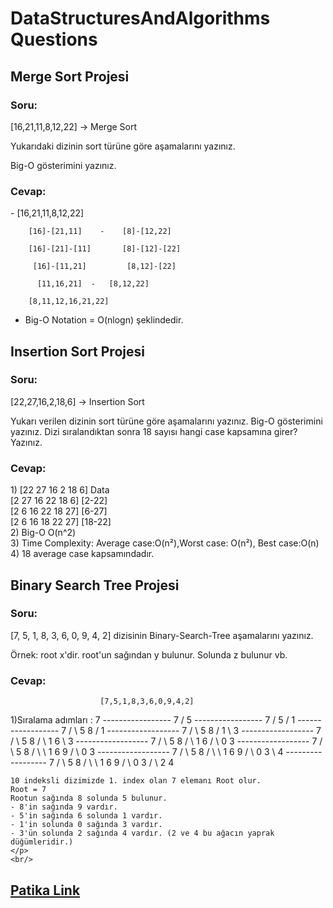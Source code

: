 # DataStructuresAndAlgorithms Questions

## Merge Sort Projesi
### Soru:
[16,21,11,8,12,22] -> Merge Sort

Yukarıdaki dizinin sort türüne göre aşamalarını yazınız.

Big-O gösterimini yazınız.

### Cevap:
<p>
   -         [16,21,11,8,12,22] 
              
        [16]-[21,11]    -    [8]-[12,22]
         
        [16]-[21]-[11]       [8]-[12]-[22]
       
         [16]-[11,21]         [8,12]-[22]
         
          [11,16,21]  -   [8,12,22]
           
        [8,11,12,16,21,22]

-  Big-O Notation = O(nlogn) şeklindedir.
    </p>
   
    
## Insertion Sort Projesi
### Soru:
[22,27,16,2,18,6] -> Insertion Sort

Yukarı verilen dizinin sort türüne göre aşamalarını yazınız.
Big-O gösterimini yazınız.
Dizi sıralandıktan sonra 18 sayısı hangi case kapsamına girer? Yazınız.

### Cevap: 
<p>
   1)
        [22	27	16	2	18	6]		Data
         <br/>
        [2	27	16	22	18	6]		[2-22]
         <br/>
        [2	6	16	22	18	27]		[6-27]
         <br/>
        [2	6	16	18	22	27]		[18-22]
        <br/>
   2) Big-O 			O(n^2)
        <br/>
   3) Time Complexity: Average case:O(n²),Worst case: O(n²), Best case:O(n)
        <br/>
   4) 18 average case kapsamındadır.
    </p>
        
        
## Binary Search Tree Projesi
### Soru:
[7, 5, 1, 8, 3, 6, 0, 9, 4, 2] dizisinin Binary-Search-Tree aşamalarını yazınız.

Örnek: root x'dir. root'un sağından y bulunur. Solunda z bulunur vb.

### Cevap:
                        [7,5,1,8,3,6,0,9,4,2]
  <p> 1)Sıralama adımları :
       7
   -----------------
       7
      /
     5
   -----------------
        7
       /
      5
    /
   1
   ------------------
         7
       /   \
      5     8
    /
   1
  ------------------
         7
       /   \
      5     8
    /        
   1 
    \
     3
  ------------------
         7
       /   \
      5     8
    /  \      
   1    6
    \
      3     
 ------------------
         7
       /   \
      5     8
    /  \      
   1    6
  / \
 0   3 
 ------------------
         7
       /   \
      5     8
    /  \     \
   1    6     9
  / \
 0   3 
------------------
         7
       /   \
      5     8
    /  \     \
   1    6     9
  / \
 0   3
      \
       4
------------------
         7
       /   \
      5     8
    /  \     \
   1    6     9
  / \
 0   3
    / \
   2   4
   
    10 indeksli dizimizde 1. index olan 7 elemanı Root olur.
    Root = 7
    Rootun sağında 8 solunda 5 bulunur.
    - 8'in sağında 9 vardır.
    - 5'in sağında 6 solunda 1 vardır.
    - 1'in solunda 0 sağında 3 vardır.
    - 3'ün solunda 2 sağında 4 vardır. (2 ve 4 bu ağacın yaprak düğümleridir.)
    </p>
    <br/>
    
## [Patika Link](https://app.patika.dev/mehmetarikannn)
    



